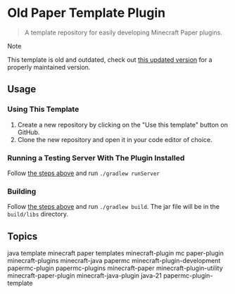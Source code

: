# Old Paper Template Plugin

> A template repository for easily developing Minecraft Paper plugins.

> [!NOTE]
> This template is old and outdated, check out [this updated version](https://github.com/esotericenderman/template-minecraft-plugin) for a properly maintained version.

## Usage

### Using This Template

1. Create a new repository by clicking on the "Use this template" button on GitHub.
2. Clone the new repository and open it in your code editor of choice.

### Running a Testing Server With The Plugin Installed

Follow [the steps above](#using-this-template) and run `./gradlew runServer`

### Building

Follow [the steps above](#using-this-template) and run `./gradlew build`. The jar file will be in the `build/libs` directory.

## Topics

java template minecraft paper templates minecraft-plugin mc paper-plugin minecraft-plugins minecraft-java papermc minecraft-plugin-development papermc-plugin papermc-plugins minecraft-paper minecraft-plugin-utility minecraft-paper-plugin minecraft-java-plugin java-21 papermc-plugin-template
